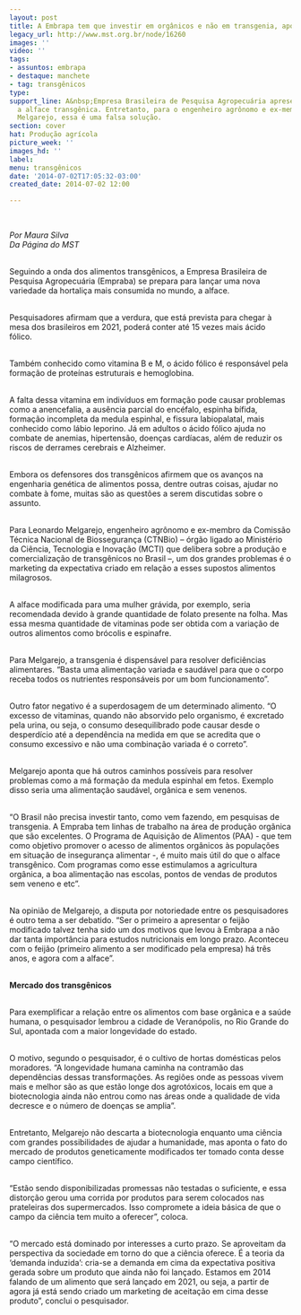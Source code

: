 ```yaml
---
layout: post
title: A Embrapa tem que investir em orgânicos e não em transgenia, aponta pesquisador
legacy_url: http://www.mst.org.br/node/16260
images: ''
video: ''
tags:
- assuntos: embrapa
- destaque: manchete
- tag: transgênicos
type: 
support_line: A&nbsp;Empresa Brasileira de Pesquisa Agropecuária apresentou recentemente
  a alface transgênica. Entretanto, para o engenheiro agrônomo e ex-membro da, Leonardo
  Melgarejo, essa é uma falsa solução.
section: cover
hat: Produção agrícola
picture_week: ''
images_hd: ''
label: 
menu: transgênicos
date: '2014-07-02T17:05:32-03:00'
created_date: 2014-07-02 12:00

---
```

<p>&nbsp;</p><p><em>Por Maura Silva<br>Da Página do MST</em></p><p><br>Seguindo a onda dos alimentos transgênicos, a Empresa Brasileira de Pesquisa Agropecuária (Empraba) se prepara para lançar uma nova variedade da hortaliça mais consumida no mundo, a alface.&nbsp;</p><p><br>Pesquisadores afirmam que a verdura, que está prevista para chegar à mesa dos brasileiros em 2021, poderá conter até 15 vezes mais ácido fólico.&nbsp;</p><p><br>Também conhecido como vitamina B e M, o ácido fólico é responsável pela formação de proteínas estruturais e hemoglobina.&nbsp;</p><p><br>A falta dessa vitamina em indivíduos em formação pode causar problemas como a anencefalia, a ausência parcial do encéfalo, espinha bífida, formação incompleta da medula espinhal, e fissura labiopalatal, mais conhecido como lábio leporino. Já em adultos o ácido fólico ajuda no combate de anemias, hipertensão, doenças cardíacas, além de reduzir os riscos de derrames cerebrais e Alzheimer.&nbsp;</p><p><br>Embora os defensores dos transgênicos afirmem que os avanços na engenharia genética de alimentos possa, dentre outras coisas, ajudar no combate à fome, muitas são as questões a serem discutidas sobre o assunto.&nbsp;</p><p><br>Para Leonardo Melgarejo, engenheiro agrônomo e ex-membro da Comissão Técnica Nacional de Biossegurança (CTNBio) – órgão ligado ao Ministério da Ciência, Tecnologia e Inovação (MCTI) que delibera sobre a produção e comercialização de transgênicos no Brasil –, um dos grandes problemas é o marketing da expectativa criado em relação a esses supostos alimentos milagrosos.&nbsp;</p><p><br>A alface modificada para uma mulher grávida, por exemplo, seria recomendada devido à grande quantidade de folato presente na folha. Mas essa mesma quantidade de vitaminas pode ser obtida com a variação de outros alimentos como brócolis e espinafre. &nbsp; &nbsp;</p><p><br>Para Melgarejo, a transgenia é dispensável para resolver deficiências alimentares. “Basta uma alimentação variada e saudável para que o corpo receba todos os nutrientes responsáveis por um bom funcionamento”.&nbsp;</p><p><br>Outro fator negativo é a superdosagem de um determinado alimento. “O excesso de vitaminas, quando não absorvido pelo organismo, é excretado pela urina, ou seja, o consumo desequilibrado pode causar desde o desperdício até a dependência na medida em que se acredita que o consumo excessivo e não uma combinação variada é o correto”.</p><p><br>Melgarejo aponta que há outros caminhos possíveis para resolver problemas como a má formação da medula espinhal em fetos. Exemplo disso seria uma alimentação saudável, orgânica e sem venenos.&nbsp;</p><p><br>“O Brasil não precisa investir tanto, como vem fazendo, em pesquisas de transgenia. A Empraba tem linhas de trabalho na área de produção orgânica que são excelentes. O Programa de Aquisição de Alimentos (PAA) - que tem como objetivo promover o acesso de alimentos orgânicos às populações em situação de insegurança alimentar -, é muito mais útil do que o alface transgênico. Com programas como esse estimulamos a agricultura orgânica, a boa alimentação nas escolas, pontos de vendas de produtos sem veneno e etc”.&nbsp;</p><p><br>Na opinião de Melgarejo, a disputa por notoriedade entre os pesquisadores é outro tema a ser debatido. “Ser o primeiro a apresentar o feijão modificado talvez tenha sido um dos motivos que levou à Embrapa a não dar tanta importância para estudos nutricionais em longo prazo. Aconteceu com o feijão (primeiro alimento a ser modificado pela empresa) há três anos, e agora com a alface”.</p><p><br><strong>Mercado dos transgênicos&nbsp;</strong></p><p><br>Para exemplificar a relação entre os alimentos com base orgânica e a saúde humana, o pesquisador lembrou a cidade de Veranópolis, no Rio Grande do Sul, apontada com a maior longevidade do estado.&nbsp;</p><p><br>O motivo, segundo o pesquisador, é o cultivo de hortas domésticas pelos moradores. “A longevidade humana caminha na contramão das dependências dessas transformações. As regiões onde as pessoas vivem mais e melhor são as que estão longe dos agrotóxicos, locais em que a biotecnologia ainda não entrou como nas áreas onde a qualidade de vida decresce e o número de doenças se amplia”.&nbsp;</p><p><br>Entretanto, Melgarejo não descarta a biotecnologia enquanto uma ciência com grandes possibilidades de ajudar a humanidade, mas aponta o fato do mercado de produtos geneticamente modificados ter tomado conta desse campo científico.&nbsp;</p><p><br>“Estão sendo disponibilizadas promessas não testadas o suficiente, e essa distorção gerou uma corrida por produtos para serem colocados nas prateleiras dos supermercados. Isso compromete a ideia básica de que o campo da ciência tem muito a oferecer”, coloca.&nbsp;</p><p><br>“O mercado está dominado por interesses a curto prazo. Se aproveitam da perspectiva da sociedade em torno do que a ciência oferece. É a teoria da ‘demanda induzida’: cria-se a demanda em cima da expectativa positiva gerada sobre um produto que ainda não foi lançado. Estamos em 2014 falando de um alimento que será lançado em 2021, ou seja, a partir de agora já está sendo criado um marketing de aceitação em cima desse produto”, conclui o pesquisador.</p><div>&nbsp;</div>
